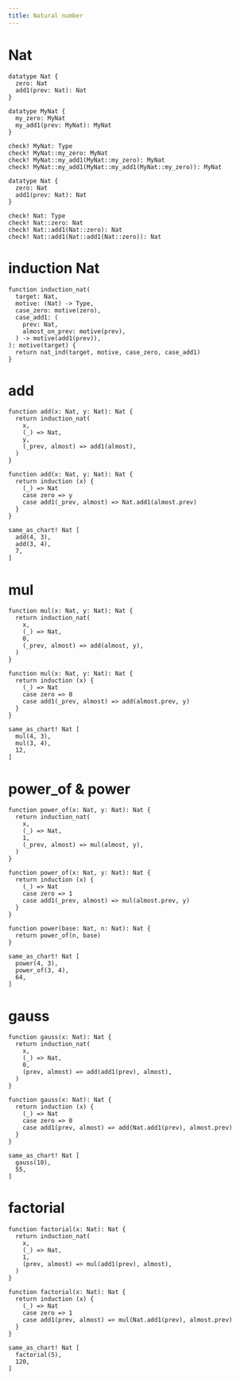 ```yaml
---
title: Natural number
---
```


# Nat

``` cicada wishful-thinking
datatype Nat {
  zero: Nat
  add1(prev: Nat): Nat
}
```

``` cicada
datatype MyNat {
  my_zero: MyNat
  my_add1(prev: MyNat): MyNat
}

check! MyNat: Type
check! MyNat::my_zero: MyNat
check! MyNat::my_add1(MyNat::my_zero): MyNat
check! MyNat::my_add1(MyNat::my_add1(MyNat::my_zero)): MyNat
```

``` cicada wishful-thinking
datatype Nat {
  zero: Nat
  add1(prev: Nat): Nat
}

check! Nat: Type
check! Nat::zero: Nat
check! Nat::add1(Nat::zero): Nat
check! Nat::add1(Nat::add1(Nat::zero)): Nat
```

# induction Nat

``` cicada
function induction_nat(
  target: Nat,
  motive: (Nat) -> Type,
  case_zero: motive(zero),
  case_add1: (
    prev: Nat,
    almost_on_prev: motive(prev),
  ) -> motive(add1(prev)),
): motive(target) {
  return nat_ind(target, motive, case_zero, case_add1)
}
```

# add

``` cicada
function add(x: Nat, y: Nat): Nat {
  return induction_nat(
    x,
    (_) => Nat,
    y,
    (_prev, almost) => add1(almost),
  )
}
```

``` cicada wishful-thinking
function add(x: Nat, y: Nat): Nat {
  return induction (x) {
    (_) => Nat
    case zero => y
    case add1(_prev, almost) => Nat.add1(almost.prev)
  }
}
```

``` cicada
same_as_chart! Nat [
  add(4, 3),
  add(3, 4),
  7,
]
```

# mul

``` cicada
function mul(x: Nat, y: Nat): Nat {
  return induction_nat(
    x,
    (_) => Nat,
    0,
    (_prev, almost) => add(almost, y),
  )
}
```

``` cicada wishful-thinking
function mul(x: Nat, y: Nat): Nat {
  return induction (x) {
    (_) => Nat
    case zero => 0
    case add1(_prev, almost) => add(almost.prev, y)
  }
}
```

``` cicada
same_as_chart! Nat [
  mul(4, 3),
  mul(3, 4),
  12,
]
```

# power_of & power

``` cicada
function power_of(x: Nat, y: Nat): Nat {
  return induction_nat(
    x,
    (_) => Nat,
    1,
    (_prev, almost) => mul(almost, y),
  )
}
```

``` cicada wishful-thinking
function power_of(x: Nat, y: Nat): Nat {
  return induction (x) {
    (_) => Nat
    case zero => 1
    case add1(_prev, almost) => mul(almost.prev, y)
  }
}
```

``` cicada
function power(base: Nat, n: Nat): Nat {
  return power_of(n, base)
}
```

``` cicada
same_as_chart! Nat [
  power(4, 3),
  power_of(3, 4),
  64,
]
```

# gauss

``` cicada
function gauss(x: Nat): Nat {
  return induction_nat(
    x,
    (_) => Nat,
    0,
    (prev, almost) => add(add1(prev), almost),
  )
}
```

``` cicada wishful-thinking
function gauss(x: Nat): Nat {
  return induction (x) {
    (_) => Nat
    case zero => 0
    case add1(prev, almost) => add(Nat.add1(prev), almost.prev)
  }
}
```

``` cicada
same_as_chart! Nat [
  gauss(10),
  55,
]
```

# factorial

``` cicada
function factorial(x: Nat): Nat {
  return induction_nat(
    x,
    (_) => Nat,
    1,
    (prev, almost) => mul(add1(prev), almost),
  )
}
```

``` cicada wishful-thinking
function factorial(x: Nat): Nat {
  return induction (x) {
    (_) => Nat
    case zero => 1
    case add1(prev, almost) => mul(Nat.add1(prev), almost.prev)
  }
}
```

``` cicada
same_as_chart! Nat [
  factorial(5),
  120,
]
```
